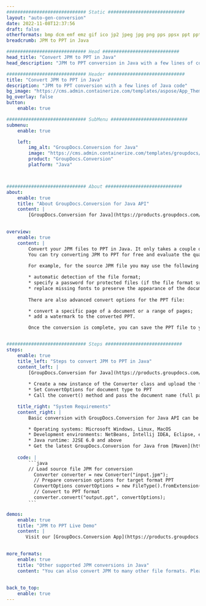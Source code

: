 ```yaml
---
############################# Static ############################
layout: "auto-gen-conversion"
date: 2022-11-08T12:37:56
draft: false
otherformats: bmp dcm emf emz gif ico jp2 jpeg jpg png pps ppsx ppt pptx psb psd svg svgz tga tif tiff webp wmf wmz
breadcrumb: JPM to PPT in Java

############################# Head ############################
head_title: "Convert JPM to PPT in Java"
head_description: "JPM to PPT conversion in Java with a few lines of code. Convert over 160 file formats using the GroupDocs document conversion API for Java"

############################# Header ############################
title: "Convert JPM to PPT in Java"
description: "JPM to PPT conversion with a few lines of Java code"
bg_image: "https://cms.admin.containerize.com/templates/aspose/App_Themes/V3/images/bg/header1.png"
bg_overlay: false
button:
    enable: true

############################# SubMenu ############################
submenu:
    enable: true

    left:
        img_alt: "GroupDocs.Conversion for Java"
        image: "https://cms.admin.containerize.com/templates/groupdocs/images/product-logos/90x90-noborder/groupdocs-conversion-java.png"
        product: "GroupDocs.Conversion"
        platform: "Java"



############################# About ############################
about:
    enable: true
    title: "About GroupDocs.Conversion for Java API"
    content: |
        [GroupDocs.Conversion for Java](https://products.groupdocs.com/conversion/java/) is an advanced file format conversion API for converting between popular image and document formats such as Microsoft Office, OpenDocument, PDF, HTML, email, CAD. and much more with just a few lines of code. The native API automatically detects the formats of the original documents and offers many options for customizing the converted documents. Along with the function of extracting information from a document, it also supports caching of the conversion results to the local disk by default. However, any type of cache storage can be supported by implementing the appropriate interfaces - Amazon S3, Dropbox, Google Drive, Windows Azure, Reddis, or any others.
    

overview:
    enable: true
    content: |
        Convert your JPM files to PPT in Java. It only takes a couple of lines of Java code on any platform of your choice, such as Windows, Linux, macOS.
        You can try converting JPM to PPT for free and evaluate the quality of the conversion results. Along with simple file conversion scripts, you can try more sophisticated options for loading the JPM source file and storing the PPT output. 
        
        For example, for the source JPM file you may use the following load options:

        * automatic detection of the file format;
        * specify a password for protected files (if the file format supports it);
        * replace missing fonts to preserve the appearance of the document.
        
        There are also advanced convert options for the PPT file:

        * convert a specific page of a document or a range of pages;
        * add a watermark to the converted PPT.

        Once the conversion is complete, you can save the PPT file to your local file path or to any third party storage such as FTP, Amazon S3, Google Drive, Dropbox etc. Please note - to convert JPM to PPT, you do not need to install any additional software, such as MS Office, Open Office, Adobe Acrobat Reader etc.


############################# Steps ############################
steps:
    enable: true
    title_left: "Steps to convert JPM to PPT in Java"
    content_left: |
        [GroupDocs.Conversion for Java](https://products.groupdocs.com/conversion/java/) allows developers to easily convert JPM file to PPT with a few lines of code.
        
        * Create a new instance of the Converter class and upload the file JPM with the full path
        * Set ConvertOptions for document type to PPT
        * Call the convert() method and pass the document name (full path) and format (PPT) as a parameter

    title_right: "System Requirements"
    content_right: |
        Basic conversion with GroupDocs.Conversion for Java API can be done with just a few lines of code. Our APIs are supported on all major platforms and operating systems. Before executing the code below, make sure you have the following prerequisites installed on your system.

        * Operating systems: Microsoft Windows, Linux, MacOS
        * Development environments: NetBeans, Intellij IDEA, Eclipse, etc.
        * Java runtime: J2SE 6.0 and above
        * Get the latest GroupDocs.Conversion for Java from [Maven](https://repository.groupdocs.com/webapp/#/artifacts/browse/tree/General/repo/com/groupdocs/groupdocs-conversion)
         
    code: |
        ```java    
        // Load source file JPM for conversion
          Converter converter = new Converter("input.jpm");
          // Prepare conversion options for target format PPT
          ConvertOptions convertOptions = new FileType().fromExtension("ppt").getConvertOptions();
          // Convert to PPT format
          converter.convert("output.ppt", convertOptions);
        ```

demos:
    enable: true
    title: "JPM to PPT Live Demo"
    content: |
       Visit our [GroupDocs.Conversion App](https://products.groupdocs.app/conversion/family) website and try JPM to PPT conversion now. The free demo has the following benefits
          

more_formats:
    enable: true
    title: "Other supported JPM conversions in Java"
    content: "You can also convert JPM to many other file formats. Please see the list below."
       
       
back_to_top:
    enable: true
---
```

